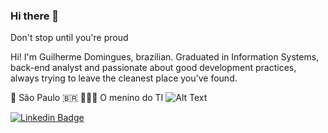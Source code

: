 ### Hi there 👋 

Don't stop until you're proud

Hi! I'm Guilherme Domingues, brazilian. 
Graduated in Information Systems, back-end analyst and passionate about good development practices, always trying to leave the cleanest place you've found.





📍 São Paulo 🇧🇷
👨🏽‍💻 O menino do TI 
![Alt Text](https://media.giphy.com/media/ay0UsYoyGqDpJVMLui/giphy.gif)



[![Linkedin Badge](https://img.shields.io/badge/-Guilherme%20Domingues-6633cc?style=flat-square&logo=Linkedin&logoColor=white&link=https://www.linkedin.com/in/guilherme-domingues-2a315659/)](https://www.linkedin.com/in/guilherme-domingues-2a315659/) 
